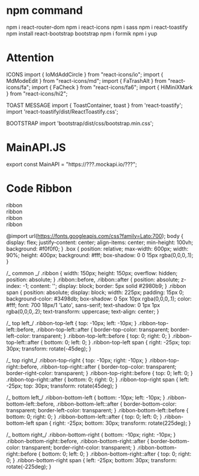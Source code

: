 # npm command

npm i react-router-dom
npm i react-icons
npm i sass
npm i react-toastify
npm install react-bootstrap bootstrap
npm i formik
npm i yup

# Attention

ICONS
import { IoMdAddCircle } from "react-icons/io";
import { MdModeEdit } from "react-icons/md";
import { FaTrashAlt } from "react-icons/fa";
import { FaCheck } from "react-icons/fa6";
import { HiMiniXMark } from "react-icons/hi2";

TOAST MESSAGE
import { ToastContainer, toast } from 'react-toastify';
import 'react-toastify/dist/ReactToastify.css';

BOOTSTRAP
import 'bootstrap/dist/css/bootstrap.min.css';

# MainAPI.JS

export const MainAPI = "https://???.mockapi.io/???";

# Code Ribbon

<div class="box">
  <div class="ribbon ribbon-top-left"><span>ribbon</span></div>
  <div class="ribbon ribbon-top-right"><span>ribbon</span></div>
  <div class="ribbon ribbon-bottom-left"><span>ribbon</span></div>
  <div class="ribbon ribbon-bottom-right"><span>ribbon</span></div>
</div>

@import url(https://fonts.googleapis.com/css?family=Lato:700);
body {
display: flex;
justify-content: center;
align-items: center;
min-height: 100vh;
background: #f0f0f0;
}
.box {
position: relative;
max-width: 600px;
width: 90%;
height: 400px;
background: #fff;
box-shadow: 0 0 15px rgba(0,0,0,.1);
}

/_ common _/
.ribbon {
width: 150px;
height: 150px;
overflow: hidden;
position: absolute;
}
.ribbon::before,
.ribbon::after {
position: absolute;
z-index: -1;
content: '';
display: block;
border: 5px solid #2980b9;
}
.ribbon span {
position: absolute;
display: block;
width: 225px;
padding: 15px 0;
background-color: #3498db;
box-shadow: 0 5px 10px rgba(0,0,0,.1);
color: #fff;
font: 700 18px/1 'Lato', sans-serif;
text-shadow: 0 1px 1px rgba(0,0,0,.2);
text-transform: uppercase;
text-align: center;
}

/_ top left_/
.ribbon-top-left {
top: -10px;
left: -10px;
}
.ribbon-top-left::before,
.ribbon-top-left::after {
border-top-color: transparent;
border-left-color: transparent;
}
.ribbon-top-left::before {
top: 0;
right: 0;
}
.ribbon-top-left::after {
bottom: 0;
left: 0;
}
.ribbon-top-left span {
right: -25px;
top: 30px;
transform: rotate(-45deg);
}

/_ top right_/
.ribbon-top-right {
top: -10px;
right: -10px;
}
.ribbon-top-right::before,
.ribbon-top-right::after {
border-top-color: transparent;
border-right-color: transparent;
}
.ribbon-top-right::before {
top: 0;
left: 0;
}
.ribbon-top-right::after {
bottom: 0;
right: 0;
}
.ribbon-top-right span {
left: -25px;
top: 30px;
transform: rotate(45deg);
}

/_ bottom left_/
.ribbon-bottom-left {
bottom: -10px;
left: -10px;
}
.ribbon-bottom-left::before,
.ribbon-bottom-left::after {
border-bottom-color: transparent;
border-left-color: transparent;
}
.ribbon-bottom-left::before {
bottom: 0;
right: 0;
}
.ribbon-bottom-left::after {
top: 0;
left: 0;
}
.ribbon-bottom-left span {
right: -25px;
bottom: 30px;
transform: rotate(225deg);
}

/_ bottom right_/
.ribbon-bottom-right {
bottom: -10px;
right: -10px;
}
.ribbon-bottom-right::before,
.ribbon-bottom-right::after {
border-bottom-color: transparent;
border-right-color: transparent;
}
.ribbon-bottom-right::before {
bottom: 0;
left: 0;
}
.ribbon-bottom-right::after {
top: 0;
right: 0;
}
.ribbon-bottom-right span {
left: -25px;
bottom: 30px;
transform: rotate(-225deg);
}
